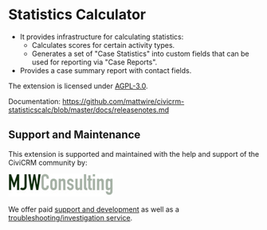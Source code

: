 # Statistics Calculator

* It provides infrastructure for calculating statistics:
  * Calculates scores for certain activity types.
  * Generates a set of "Case Statistics" into custom fields that can be used for reporting via "Case Reports".
* Provides a case summary report with contact fields.

The extension is licensed under [AGPL-3.0](LICENSE.txt).

Documentation: https://github.com/mattwire/civicrm-statisticscalc/blob/master/docs/releasenotes.md

## Support and Maintenance
This extension is supported and maintained with the help and support of the CiviCRM community by:

[![MJW Consulting](docs/images/mjwconsulting.jpg)](https://www.mjwconsult.co.uk)

We offer paid [support and development](https://mjw.pt/support) as well as a [troubleshooting/investigation service](https://mjw.pt/investigation).
